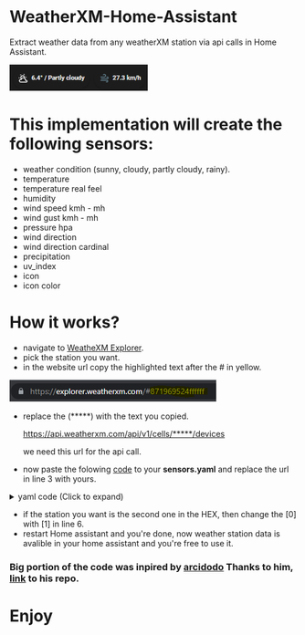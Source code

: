 # WeatherXM-Home-Assistant
Extract weather data from any weatherXM station via api calls in Home Assistant.

![Alt text](imgs/ha-img1.png "link")

# This implementation will create the following sensors:
* weather condition (sunny, cloudy, partly cloudy, rainy).
* temperature
* temperature real feel
* humidity
* wind speed kmh - mh
* wind gust kmh - mh
* pressure hpa
* wind direction
* wind direction cardinal
* precipitation
* uv_index
* icon 
* icon color

# How it works?
* navigate to [WeatheXM Explorer](https://explorer.weatherxm.com/).
* pick the station you want.
* in the website url copy the highlighted text after the # in yellow.

![Alt text](imgs/link.png "link")

* replace the (*****) with the text you copied.

  https://api.weatherxm.com/api/v1/cells/*****/devices

  we need this url for the api call.
* now paste the folowing [code](sensors.yaml) to your **sensors.yaml** and replace the url in line 3 with yours.
<details>
  <summary> yaml code (Click to expand)</summary>
  
* paste this code to your **sensors.yaml**
  
  ```
 - platform: rest
  name: "weatherxm_sensor"
  resource: https://api.weatherxm.com/api/v1/cells/*****/devices
  scan_interval: 300
  value_template: "{{ value_json.value }}"
  json_attributes_path: $.[0].current_weather
  json_attributes:
    - temperature
    - feels_like
    - humidity
    - icon  
    - precipitation
    - pressure
    - uv_index
    - wind_direction
    - wind_gust
    - wind_speed

- platform: template
  sensors:
    weatherxm_temperature:
      value_template: "{{ state_attr('sensor.weatherxm_sensor', 'temperature')|round(2)}}"
      device_class: temperature
      unit_of_measurement: "°C"

- platform: template
  sensors:
    weatherxm_feels_like:
      value_template: "{{ state_attr('sensor.weatherxm_sensor', 'feels_like')|round(2)}}"
      device_class: temperature
      unit_of_measurement: "°C"

- platform: template
  sensors:
    weatherxm_humidity:
      value_template: "{{ state_attr('sensor.weatherxm_sensor', 'humidity')|round(2)}}"
      device_class: humidity
      unit_of_measurement: "°%"

- platform: template
  sensors:
    weatherxm_wind_speed_kmh:
      value_template: "{{ (state_attr('sensor.weatherxm_sensor', 'wind_speed') |float * 3.6) |round(2) }}"
      unit_of_measurement: "km/h"

- platform: template
  sensors:
    weatherxm_wind_gust_kmh:
      value_template: "{{ (state_attr('sensor.weatherxm_sensor', 'wind_gust') |float * 3.6) |round(2) }}"
      unit_of_measurement: "km/h"

- platform: template
  sensors:
    weatherxm_wind_speed_mph:
      value_template: "{{ (state_attr('sensor.weatherxm_sensor', 'wind_speed') |float / 1.60934) |round(2) }}"
      unit_of_measurement: "mph"
 
- platform: template
  sensors:
    weatherxm_wind_gust_mph:
      value_template: "{{ (state_attr('sensor.weatherxm_sensor', 'wind_gust') |float / 1.60934) |round(2) }}"
      unit_of_measurement: "mph"
      
- platform: template
  sensors:
    weatherxm_wind_direction:
      value_template: "{{ state_attr('sensor.weatherxm_sensor', 'wind_direction')}}"
      unit_of_measurement: "°"

- platform: template
  sensors:
    weatherxm_pressure_hpa:
      value_template: "{{ state_attr('sensor.weatherxm_sensor', 'pressure')|round(0)}}"
      device_class: pressure
      unit_of_measurement: "°hPa"
      
- platform: template
  sensors:
    weatherxm_wind_direction_cardinal:
      value_template: >
          {% set direction = ['N','NNE','NE','ENE','E','ESE','SE','SSE','S','SSW','SW','WSW','W','WNW','NW','NNW','N'] %}
          {% set degree = states('sensor.weatherxm_wind_direction')|float %}
            {{ direction[((degree+11.25)/22.5)|int] }}

- platform: template
  sensors:
    weatherxm_precipitation:
      value_template: "{{ state_attr('sensor.weatherxm_sensor', 'precipitation')}}"
      device_class: precipitation_intensity
      unit_of_measurement: "mm/h"

- platform: template
  sensors:
    weatherxm_uv_index:
      value_template: "{{ state_attr('sensor.weatherxm_sensor', 'uv_index')}}"
      unit_of_measurement: "UV Index"

- platform: template
  sensors:
    weatherxm_weather_condition:
      value_template: >
          {% set state = state_attr('sensor.weatherxm_sensor', 'icon') %}
          {% if state == 'partly-cloudy-night' %} Partly cloudy
          {% elif state == 'partly-cloudy-day' %} Partly cloudy
          {% elif state == 'cloudy-night' %} Cloudy
          {% elif state == 'cloudy-day' %} Cloudy
          {% elif state == 'sunny' %} Sunny
          {% elif state == 'drizzle' %} Rainy
          {% elif state == 'rainy' %} Rainy
          {% elif state == 'unavailable' %} -
          {% elif state == 'Unavailable' %} -
          {% elif state == 'unknown' %} -
          {% elif state == 'Unknown' %} -
          {% endif %}

- platform: template
  sensors:
    weatherxm_icon:
      friendly_name: 'weatherxm icon'
      value_template: >
          {% set state = state_attr('sensor.weatherxm_sensor', 'icon') %}
          {% if state == 'partly-cloudy-night' %} mdi:weather-night-partly-cloudy
          {% elif state == 'partly-cloudy-day' %} mdi:weather-partly-cloudy
          {% elif state == 'cloudy-night' %} mdi:weather-night-partly-cloudy
          {% elif state == 'cloudy-day' %} mdi:weather-cloudy
          {% elif state == 'sunny' %} mdi:weather-sunny
          {% elif state == 'drizzle' %} mdi:weather-pouring
          {% elif state == 'rainy' %} mdi:weather-pouring
          {% elif state == 'unavailable' %} mdi:reload
          {% elif state == 'Unavailable' %} mdi:reload
          {% elif state == 'unknown' %} mdi:reload
          {% elif state == 'Unknown' %} mdi:reload
          {% endif %}

- platform: template
  sensors:
    weatherxm_icon_color:
      friendly_name: 'weatherxm icon color'
      value_template: >
          {% set state = state_attr('sensor.weatherxm_sensor', 'icon') %}
          {% if state == 'partly-cloudy-night' %} blue-grey
          {% elif state == 'partly-cloudy-day' %} white
          {% elif state == 'cloudy-night' %} blue-grey
          {% elif state == 'cloudy-day' %} white
          {% elif state == 'sunny' %} yellow
          {% elif state == 'drizzle' %} blue
          {% elif state == 'rainy' %} blue
          {% elif state == 'unavailable' %} grey
          {% elif state == 'Unavailable' %} grey
          {% elif state == 'unknown' %} grey
          {% elif state == 'Unknown' %} grey
          {% endif %}
  ```
</details>

* if the station you want is the second one in the HEX, then change the [0] with [1] in line 6.
* restart Home assistant and you're done, now weather station data is avalible in your home assistant and you're free to use it.

### Big portion of the code was inpired by [arcidodo](https://github.com/arcidodo) Thanks to him, [link](https://github.com/arcidodo/WeatherXM-Home-Assistant) to his repo.

# Enjoy
